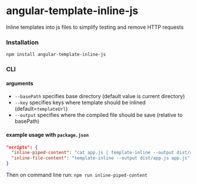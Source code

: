 angular-template-inline-js
==========================

Inline templates into js files to simplify testing and remove HTTP requests

### Installation

```
npm install angular-template-inline-js
```

### CLI
#### arguments

- `--basePath` specifies base directory (default value is current directory)
- `--key` specifies keys where template should be inlined (default=`templateUrl`)
- `--output` specifies where the compiled file should be save (relative to basePath)

#### example usage with `package.json`
```json
"scripts": {
  "inline-piped-content": "cat app.js | template-inline --output dist/app.js",
  "inline-file-content": "template-inline --output dist/app.js app.js"
}
```
Then on command line run:
`npm run inline-piped-content`
